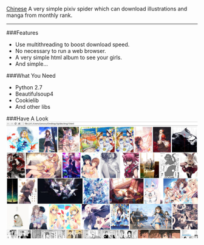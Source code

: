 [Chinese](http://elicococoo.me/2016/09/13/pixivspider/)
A very simple pixiv spider which can download illustrations and manga from monthly rank.
***
###Features
* Use multithreading to boost download speed.
* No necessary to run a web browser.
* A very simple html album to see your girls.
* And simple...

###What You Need
* Python 2.7
* Beautifulsoup4
* Cookielib
* And other libs

###Have A Look
![](readmeImg/01.jpg)
